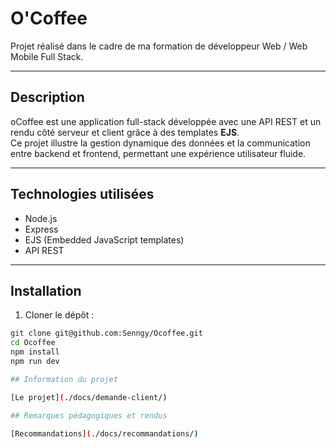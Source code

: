 # O'Coffee

Projet réalisé dans le cadre de ma formation de développeur Web / Web Mobile Full Stack.

---

## Description

oCoffee est une application full-stack développée avec une API REST et un rendu côté serveur et client grâce à des templates **EJS**.  
Ce projet illustre la gestion dynamique des données et la communication entre backend et frontend, permettant une expérience utilisateur fluide.

---

## Technologies utilisées

- Node.js  
- Express  
- EJS (Embedded JavaScript templates)  
- API REST  

---

## Installation

1. Cloner le dépôt :
```bash
git clone git@github.com:Senngy/Ocoffee.git
cd Ocoffee
npm install
npm run dev

## Information du projet

[Le projet](./docs/demande-client/)

## Remarques pédagogiques et rendus

[Recommandations](./docs/recommandations/)
